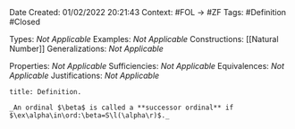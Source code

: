 <br />
<br />

Date Created: 01/02/2022 20:21:43
Context: #FOL $\to$ #ZF
Tags: #Definition #Closed 

Types: _Not Applicable_
Examples: _Not Applicable_
Constructions: [[Natural Number]]
Generalizations: _Not Applicable_

Properties: _Not Applicable_
Sufficiencies: _Not Applicable_
Equivalences: _Not Applicable_
Justifications: _Not Applicable_

``` ad-Definition
title: Definition.

_An ordinal $\beta$ is called a **successor ordinal** if $\ex\alpha\in\ord:\beta=S\l(\alpha\r)$._

```
